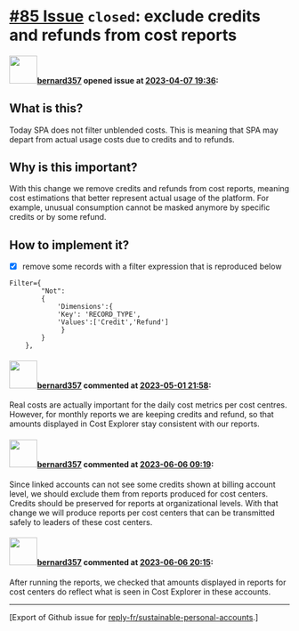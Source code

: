 # [\#85 Issue](https://github.com/reply-fr/sustainable-personal-accounts/issues/85) `closed`: exclude credits and refunds from cost reports

#### <img src="https://avatars.githubusercontent.com/u/235078?v=4" width="50">[bernard357](https://github.com/bernard357) opened issue at [2023-04-07 19:36](https://github.com/reply-fr/sustainable-personal-accounts/issues/85):

## What is this?
Today SPA does not filter unblended costs. This is meaning that SPA may depart from actual usage costs due to credits and to refunds. 

## Why is this important?
With this change we remove credits and refunds from cost reports, meaning cost estimations that better represent actual usage of the platform. For example, unusual consumption cannot be masked anymore by specific credits or by some refund.

## How to implement it?
- [x] remove some records with a filter expression that is reproduced below

```
Filter={
        "Not":
        {
            'Dimensions':{
            'Key': 'RECORD_TYPE',
            'Values':['Credit','Refund']
             }
        }
    },
```

#### <img src="https://avatars.githubusercontent.com/u/235078?v=4" width="50">[bernard357](https://github.com/bernard357) commented at [2023-05-01 21:58](https://github.com/reply-fr/sustainable-personal-accounts/issues/85#issuecomment-1530380182):

Real costs are actually important for the daily cost metrics per cost centres. However, for monthly reports we are keeping credits and refund, so that amounts displayed in Cost Explorer stay consistent with our reports.

#### <img src="https://avatars.githubusercontent.com/u/235078?v=4" width="50">[bernard357](https://github.com/bernard357) commented at [2023-06-06 09:19](https://github.com/reply-fr/sustainable-personal-accounts/issues/85#issuecomment-1578272308):

Since linked accounts can not see some credits shown at billing account level, we should exclude them from reports produced for cost centers. Credits should be preserved for reports at organizational levels. With that change we will produce reports per cost centers that can be transmitted safely to leaders of these cost centers.

#### <img src="https://avatars.githubusercontent.com/u/235078?v=4" width="50">[bernard357](https://github.com/bernard357) commented at [2023-06-06 20:15](https://github.com/reply-fr/sustainable-personal-accounts/issues/85#issuecomment-1579385584):

After running the reports, we checked that amounts displayed in reports for cost centers do reflect what is seen in Cost Explorer in these accounts.


-------------------------------------------------------------------------------



[Export of Github issue for [reply-fr/sustainable-personal-accounts](https://github.com/reply-fr/sustainable-personal-accounts).]
